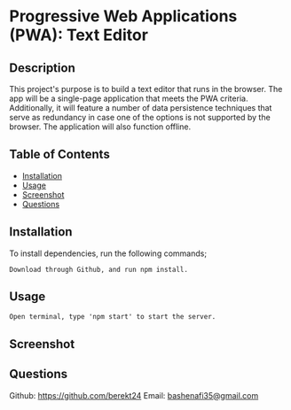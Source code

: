 # Progressive Web Applications (PWA): Text Editor


## Description
This project's purpose is to build a text editor that runs in the browser. The app will be a single-page application that meets the PWA criteria. Additionally, it will feature a number of data persistence techniques that serve as redundancy in case one of the options is not supported by the browser. The application will also function offline.

  ## Table of Contents
  * [Installation](#Installation)
  * [Usage](#Usage)
  * [Screenshot](#video-walkthrough)
  * [Questions](#questions)
  
  ## Installation
  To install dependencies, run the following commands;

    Download through Github, and run npm install.

  ## Usage
    Open terminal, type 'npm start' to start the server.

  ## Screenshot


  ## Questions
Github: https://github.com/berekt24
Email: bashenafi35@gmail.com